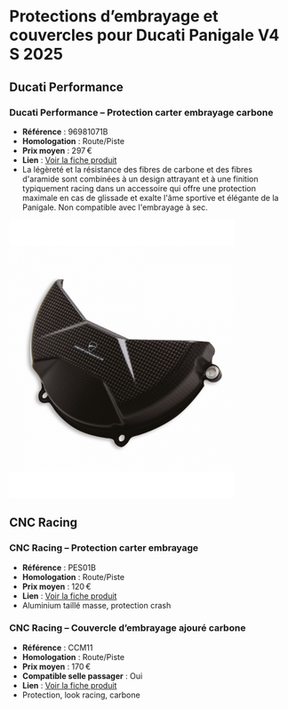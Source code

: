 # Protections d’embrayage et couvercles pour Ducati Panigale V4 S 2025
## Ducati Performance  
### Ducati Performance – Protection carter embrayage carbone
- **Référence** : 96981071B
- **Homologation** : Route/Piste
- **Prix moyen** : 297 €
- **Lien** : [Voir la fiche produit](https://www.ducatigrenoble.com/protection-carter-embrayage-carbone-ducati-panigale-v4-2025.html)
- La légèreté et la résistance des fibres de carbone et des fibres d'aramide sont combinées à un design attrayant et à une finition typiquement racing dans un accessoire qui offre une protection maximale en cas de glissade et exalte l'âme sportive et élégante de la Panigale.
Non compatible avec l'embrayage à sec.

<img src="ducati-performance/protection-embrayage-ducati-performance.png" height="500" />
  
## CNC Racing
### CNC Racing – Protection carter embrayage
- **Référence** : PES01B
- **Homologation** : Route/Piste
- **Prix moyen** : 120 €
- **Lien** : [Voir la fiche produit](https://www.cncracing.com/en/ducati/panigale-v4-s-2025)
- Aluminium taillé masse, protection crash

### CNC Racing – Couvercle d’embrayage ajouré carbone
- **Référence** : CCM11
- **Homologation** : Route/Piste
- **Prix moyen** : 170 €
- **Compatible selle passager** : Oui
- **Lien** : [Voir la fiche produit](https://www.cncracing.com/en/ducati/panigale-v4-s-2025)
- Protection, look racing, carbone
